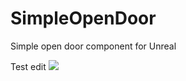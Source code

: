 # SimpleOpenDoor
Simple open door component for Unreal

Test edit <img src="https://media.giphy.com/media/3FlD3OClJszwraNhtk/giphy.gif"></img>
